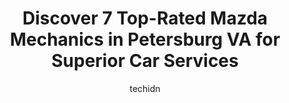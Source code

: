 ---
layout: ampstory
image: https://images.unsplash.com/photo-1563059999-9bcd13ce672d?ixlib=rb-4.0.3&ixid=MnwxMjA3fDB8MHxwaG90by1wYWdlfHx8fGVufDB8fHx8&auto=format&fit=crop&w=640&h=853&q=80
author: techidn
featured: false
description: Entrust your vehicle to the 7 best Mazda Mechanic in Petersburg VA, USA and experience the difference they can make. With their extensive knowledge, state-of-the-art facilities, and commitme
title: Discover 7 Top-Rated Mazda Mechanics in Petersburg VA for Superior Car Services
cover:
   title: Discover 7 Top-Rated Mazda Mechanics in Petersburg VA for Superior Car Services
   subtitle: Rickpate
   background: https://images.unsplash.com/photo-1563059999-9bcd13ce672d?ixlib=rb-4.0.3&ixid=MnwxMjA3fDB8MHxwaG90by1wYWdlfHx8fGVufDB8fHx8&auto=format&fit=crop&w=640&h=853&q=80

pages: 
 - layout: thirds
   top: <h1>#1 Parhams Service Center</h1>
   bottom: "<p>Thank you so much for the gentlemen that helped us with our tire and lug nuts.  They went above and beyond to help us.  Thank you again we have made it to our sons neuros</p>"
   background: https://www.knot35.com/toplist/wp-content/uploads/2023/06/best-mazda-mechanic-1-in-petersburg-va-1685833738.jpeg
   backgroundblur: true
 - layout: thirds
   top: <h1>#2 Jim Whelans Service Center</h1>
   bottom: "<p>2156 County Dr, Petersburg, VA 23803, United States</p>"
   background: https://www.knot35.com/toplist/wp-content/uploads/2023/06/best-mazda-mechanic-2-in-petersburg-va-1685833738.jpeg
   cta:
      link: https://www.knot35.com/toplist/discover-7-top-rated-mazda-mechanics-in-petersburg-va-for-superior-car-services/
      text: Discover 7 Top-Rated Mazda Mechanics in Petersburg VA for Superior Car Services
 - layout: thirds
   top: <h1>#3 J Cs Auto Center</h1>
   bottom: "<p>946 E Wythe St, Petersburg, VA 23803, United States</p>"
   background: https://www.knot35.com/toplist/wp-content/uploads/2023/06/best-mazda-mechanic-3-in-petersburg-va-1685833739.jpeg
   cta:
      link: https://www.knot35.com/toplist/discover-7-top-rated-mazda-mechanics-in-petersburg-va-for-superior-car-services/
      text: Discover 7 Top-Rated Mazda Mechanics in Petersburg VA for Superior Car Services
 - layout: thirds
   top: <h1>#4 Premier Automotive</h1>
   bottom: "<p>1100 E Washington St, Petersburg, VA 23803, United States</p>"
   background: https://images.unsplash.com/photo-1533735380053-eb8d0759b24a?ixlib=rb-4.0.3&ixid=MnwxMjA3fDB8MHxwaG90by1wYWdlfHx8fGVufDB8fHx8&auto=format&fit=crop&w=640&h=853&q=80
   cta:
      link: https://www.knot35.com/toplist/discover-7-top-rated-mazda-mechanics-in-petersburg-va-for-superior-car-services/
      text: Discover 7 Top-Rated Mazda Mechanics in Petersburg VA for Superior Car Services
 - layout: thirds
   top: <h1>#5 Youngs Foreign Car Repair</h1>
   bottom: "<p>1318 E Washington St, Petersburg, VA 23803, United States</p>"
   background: https://images.unsplash.com/photo-1534312527009-56c7016453e6?ixlib=rb-4.0.3&ixid=MnwxMjA3fDB8MHxwaG90by1wYWdlfHx8fGVufDB8fHx8&auto=format&fit=crop&w=640&h=853&q=80
   cta:
      link: https://www.knot35.com/toplist/discover-7-top-rated-mazda-mechanics-in-petersburg-va-for-superior-car-services/
      text: Discover 7 Top-Rated Mazda Mechanics in Petersburg VA for Superior Car Services
 - layout: thirds
   top: <h1>#6 Moores Auto and Towing Inc.</h1>
   bottom: "<p>130 Bollingbrook St, Petersburg, VA 23803, United States</p>"
   background: https://images.unsplash.com/photo-1515405295579-ba7b45403062?ixlib=rb-4.0.3&ixid=MnwxMjA3fDB8MHxwaG90by1wYWdlfHx8fGVufDB8fHx8&auto=format&fit=crop&w=640&h=853&q=80
   cta:
      link: https://www.knot35.com/toplist/discover-7-top-rated-mazda-mechanics-in-petersburg-va-for-superior-car-services/
      text: Discover 7 Top-Rated Mazda Mechanics in Petersburg VA for Superior Car Services
 - layout: thirds
   top: <h1>#7 Quayes Auto Repair</h1>
   bottom: "<p>1836 W Washington St, Petersburg, VA 23803, United States</p>"
   background: https://images.unsplash.com/photo-1546497974-b213c9efb599?ixlib=rb-4.0.3&ixid=MnwxMjA3fDB8MHxwaG90by1wYWdlfHx8fGVufDB8fHx8&auto=format&fit=crop&w=640&h=853&q=80
   cta:
      link: https://www.knot35.com/toplist/discover-7-top-rated-mazda-mechanics-in-petersburg-va-for-superior-car-services/
      text: Discover 7 Top-Rated Mazda Mechanics in Petersburg VA for Superior Car Services
 - layout: thirds
   middle: Continue reading...
   background: https://images.unsplash.com/photo-1609083590460-7b8cc0ca65f8?ixlib=rb-4.0.3&ixid=MnwxMjA3fDB8MHxwaG90by1wYWdlfHx8fGVufDB8fHx8&auto=format&fit=crop&w=640&h=853&q=80
   cta:
      link: https://www.knot35.com/toplist/discover-7-top-rated-mazda-mechanics-in-petersburg-va-for-superior-car-services/
      text: Discover 7 Top-Rated Mazda Mechanics in Petersburg VA for Superior Car Services
      
---
